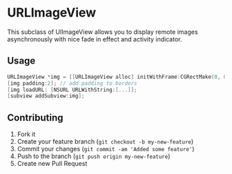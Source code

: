 # URLImageView

This subclass of UIImageView allows you to display remote images asynchronously with nice fade in effect and activity indicator.

## Usage

```objective-c
URLImageView *img = [[URLImageView alloc] initWithFrame:CGRectMake(0, 0, 200, 200)];
[img padding:2]; // add padding to borders
[img loadURL: [NSURL URLWithString:[...]];
[subview addSubview:img];
```

## Contributing

1. Fork it
2. Create your feature branch (`git checkout -b my-new-feature`)
3. Commit your changes (`git commit -am 'Added some feature'`)
4. Push to the branch (`git push origin my-new-feature`)
5. Create new Pull Request